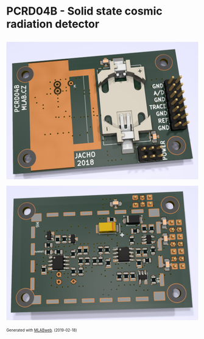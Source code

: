 <!--- PrjInfo ---> <!--- Please remove this line after manually editing --->
<!--- 00a56be08b96043df9e37d6aff7b6990 --->
<!--- Created:2019-02-18 14:38:16.708695: --->
<!--- Author:: --->
<!--- AuthorEmail:: --->
<!--- Tags:: --->
<!--- Ust:: --->
<!--- Label --->
<!--- ELabel --->
<!--- Name:PCRD04B: --->
# PCRD04B - Solid state cosmic radiation detector 
<!--- LongName --->
##
<!--- ELongName --->

<!--- Lead --->

<!--- ELead --->

![PCRD04B  Top view](doc/img/PCRD04B_top_big.png)

![PCRD04B  Bottom view](doc/img/PCRD04B_bot_big.png)

<!--- Description --->
<!--- EDescription --->
<!--- Content --->
<!--- EContent --->
<sub><sup> Generated with [MLABweb](https://github.com/MLAB-project/MLABweb). (2019-02-18)</sup></sub>
